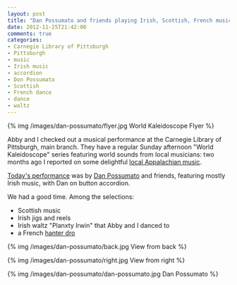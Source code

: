 ```yaml
---
layout: post
title: "Dan Possumato and friends playing Irish, Scottish, French music"
date: 2012-11-25T21:42:00
comments: true
categories: 
- Carnegie Library of Pittsburgh
- Pittsburgh
- music
- Irish music
- accordion
- Don Possumato
- Scottish
- French dance
- dance
- waltz
---
```

{% img /images/dan-possumato/flyer.jpg World Kaleidoscope Flyer %}

Abby and I checked out a musical performance at the Carnegie Library of Pittsburgh, main branch. They have a regular Sunday afternoon "World Kaleidoscope" series featuring world sounds from local musicians: two months ago I reported on some delightful [local Appalachian music](/blog/2012/09/23/living-appalachian-music-of-southwestern-pennsylvania/).

[Today's performance](http://www.carnegielibrary.org/events/details.cfm?event_id=69116) was by [Dan Possumato](http://www.danpossumato.com) and friends, featuring mostly Irish music, with Dan on button accordion.

We had a good time. Among the selections:

- Scottish music
- Irish jigs and reels
- Irish waltz "Planxty Irwin" that Abby and I danced to
- a French [hanter dro](http://fr.wikipedia.org/wiki/Hanter-dro)

{% img /images/dan-possumato/back.jpg View from back %}

{% img /images/dan-possumato/right.jpg View from right %}

{% img /images/dan-possumato/dan-possumato.jpg Dan Possumato %}
